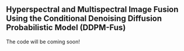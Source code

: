 ## Hyperspectral and Multispectral Image Fusion Using the Conditional Denoising Diffusion Probabilistic Model (DDPM-Fus)
The code will be coming soon!
